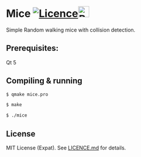 Mice [![Licence][licence-img]][licence-url][<img alt="Build Status" src="https://travis-ci.org/raviq/Mice.svg?branch=master" height="30">][travis-url]
=
Simple Random walking mice with collision detection.




## Prerequisites:

Qt 5

## Compiling & running

```sh
$ qmake mice.pro

$ make

$ ./mice
```


License
-------
MIT License (Expat). See [LICENCE.md](LICENCE.md) for details.

[licence-url]: https://github.com/rsp/travis-hello-modern-cpp/blob/master/LICENSE.md
[licence-img]: https://img.shields.io/github/license/rsp/travis-hello-modern-cpp.svg

[travis-url]: https://travis-ci.org/raviq/Mice

